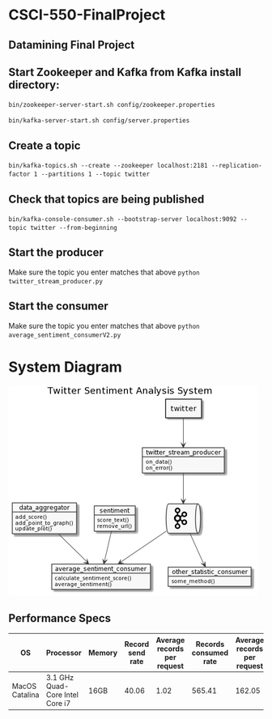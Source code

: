 # CSCI-550-FinalProject
## Datamining Final Project

## Start Zookeeper and Kafka from Kafka install directory:
`bin/zookeeper-server-start.sh config/zookeeper.properties`

`bin/kafka-server-start.sh config/server.properties`

## Create a topic
`bin/kafka-topics.sh --create --zookeeper localhost:2181 --replication-factor 1 --partitions 1 --topic twitter`

## Check that topics are being published
`bin/kafka-console-consumer.sh --bootstrap-server localhost:9092 --topic twitter --from-beginning`

## Start the producer
Make sure the topic you enter matches that above
`python twitter_stream_producer.py`

## Start the consumer
Make sure the topic you enter matches that above
`python average_sentiment_consumerV2.py`

# System Diagram
![image](system.png)


## Performance Specs
| OS             | Processor                       | Memory | Record send rate | Average records per request | Records consumed rate | Average records per request |
| -------------- | ------------------------------- | ------ | ---------------- | --------------------------- | --------------------- | --------------------------- |
| MacOS Catalina | 3.1 GHz Quad-Core Intel Core i7 | 16GB   | 40.06            | 1.02                        | 565.41                | 162.05                      |